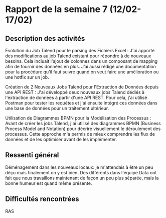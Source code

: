 # Rapport de la semaine 7 (12/02-17/02)
## Description des activités
Évolution du Job Talend pour le parsing des Fichiers Excel : J'ai apporté des modifications au job Talend existant pour répondre à de nouveaux besoins. Cela incluait l'ajout de colonnes dans un composant de mapping afin de fournir des données en plus. J’ai aussi rédigé une documentation pour la procédure qu’il faut suivre quand on veut faire une amélioration ou une hotfix sur un job.

Création de 2 Nouveaux Jobs Talend pour l'Extraction de Données depuis une API REST : J'ai développé deux nouveaux jobs Talend dédiés à l'extraction de données à partir d'une API REST. Pour cela, j'ai utilisé Postman pour tester les requêtes et j'ai ensuite intégré ces données dans une base de données pour un traitement ultérieur.

Utilisation de Diagrammes BPMN pour la Modélisation des Processus : Avant de créer les jobs Talend, j'ai utilisé des diagrammes BPMN (Business Process Model and Notation) pour décrire visuellement le déroulement des processus. Cette approche m'a permis de mieux comprendre les flux de données et de les optimiser avant de les implémenter.

## Ressenti général 
Déménagement dans les nouveaux locaux: je m'attendais à être un peu déçu mais finalement on y est bien. Des différents dans l'équipe Data ont fait que nous travaillons maintenant de façon un peu plus séparée, mais la bonne humeur est quand même présente. 


## Difficultés rencontrées
RAS
